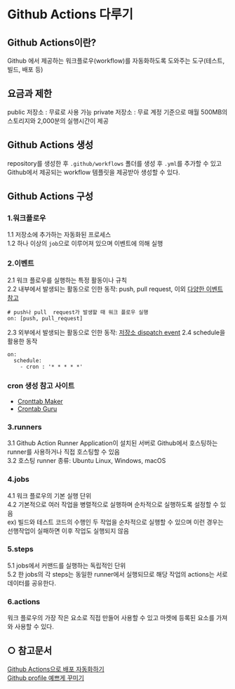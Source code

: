 # Github Actions 다루기
## Github Actions이란?
Github 에서 제공하는 워크플로우(workflow)를 자동화하도록 도와주는 도구(테스트, 빌드, 배포 등)

## 요금과 제한
public 저장소 : 무료로 사용 가능
private 저장소 : 무료 계정 기준으로 매월 500MB의 스토리지와 2,000분의 실행시간이 제공

## Github Actions 생성
repository를 생성한 후 `.github/workflows` 폴더를 생성 후 `.yml`를 추가할 수 있고 Github에서 제공되는 workflow 템플릿을 제공받아 생성할 수 있다.

## Github Actions 구성
### 1.워크플로우
1.1 저장소에 추가하는 자동화된 프로세스<br>
1.2 하나 이상의 `job`으로 이루어져 있으며 이벤트에 의해 실행
      
### 2.이벤트
2.1 워크 플로우를 실행하는 특정 활동이나 규칙<br>
2.2 내부에서 발생되는 활동으로 인한 동작: push, pull request, 이외 [다양한 이벤트 참고](https://meetup.toast.com/posts/286)
```
# push나 pull  request가 발생할 때 워크 플로우 실행
on: [push, pull_request]
```   

2.3 외부에서 발생되는 활동으로 인한 동작: [저장소 dispatch event](https://docs.github.com/en/rest/reference/repos#create-a-repository-dispatch-event)
2.4 schedule을 활용한 동작
```
on:
  schedule:
    - cron : '* * * * *'
```
### cron 생성 참고 사이트
- [Cronttab Maker](http://www.cronmaker.com/?1)
- [Crontab Guru](https://crontab.guru/)

### 3.runners
3.1 Github Action Runner Application이 설치된 서버로 Github에서 호스팅하는 runner를 사용하거나 직접 호스팅할 수 있음<br>
3.2 호스팅 runner 종류: Ubuntu Linux, Windows, macOS

### 4.jobs
4.1 워크 플로우의 기본 실행 단위<br>
4.2 기본적으로 여러 작업을 병렬적으로 실행하며 순차적으로 실행하도록 설정할 수 있음<br>
ex) 빌드와 테스트 코드의 수행인 두 작업을 순차적으로 실행할 수 있으며 이런 경우는 선행작업이 실패하면 이후 작업도 실행되지 않음

### 5.steps
5.1 jobs에서 커맨드를 실행하는 독립적인 단위<br>
5.2 한 jobs의 각 steps는 동일한 runner에서 실행되므로 해당 작업의 actions는 서로 데이터를 공유한다.

### 6.actions
워크 플로우의 가장 작은 요소로 직접 만들어 사용할 수 있고 마켓에 등록된 요소를 가져와 사용할 수 있다.

## ○ 참고문서
[Github Actions으로 배포 자동화하기](https://meetup.toast.com/posts/286)<br>
[Github profile 예쁘게 꾸미기](https://velog.io/@woo0_hooo/Github-github-profile-%EA%B0%84%EC%A7%80%EB%82%98%EA%B2%8C-%EA%BE%B8%EB%AF%B8%EA%B8%B0)
